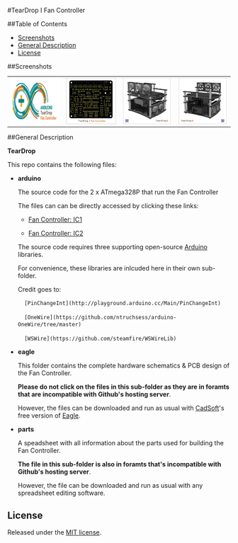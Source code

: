 #TearDrop I Fan Controller

##Table of Contents

* [Screenshots](#screenshots)
* [General Description](#general-description)
* [License](#license)


##Screenshots

<table>
	<tr>
		<td align="center" width=25% >
			<a href="https://raw.githubusercontent.com/nadavmatalon/TearDrop_Fan_Controller/master/images/TDFC_Arduino.jpg">
				<img src="images/TDFC_Arduino.jpg" height="105px" />
			</a>
		</td>
		<td align="center" width=25% >
			<a href="https://raw.githubusercontent.com/nadavmatalon/TearDrop_Fan_Controller/master/images/TDFC_PCB.jpg">
				<img src="images/TDFC_PCB.jpg" height="105px" />
			</a>
		</td>
		<td align="center" width=25% >
			<a href="https://raw.githubusercontent.com/nadavmatalon/TearDrop_Fan_Controller/master/images/TearDrop_1.jpg">
				<img src="images/TearDrop_1.jpg" height="105px" />
			</a>
		</td>
		<td align="center" width=25% >
			<a href="https://raw.githubusercontent.com/nadavmatalon/TearDrop_Fan_Controller/master/images/TearDrop_2.jpg">
				<img src="images/TearDrop_2.jpg" height="105px" />
			</a>
		</td>
	</tr>
</table>


##General Description
 
<strong>TearDrop</strong>

This repo contains the following files:

* __arduino__

    The source code for the 2 x ATmega328P that run the Fan Controller 

    The files can can be directly accessed by clicking these links:

    * [Fan Controller: IC1](arduino/TearDrop_Fan_Controller_IC1/TearDrop_Fan_Controller_IC1.ino)

    * [Fan Controller: IC2](arduino/TearDrop_Fan_Controller_IC2/TearDrop_Fan_Controller_IC2.ino)

	The source code requires three supporting open-source [Arduino](http://www.arduino.cc/) libraries.

	For convenience, these libraries are inlcuded here in their own sub-folder.

	Credit goes to:

	    [PinChangeInt](http://playground.arduino.cc/Main/PinChangeInt)

	    [OneWire](https://github.com/ntruchsess/arduino-OneWire/tree/master)

	    [WSWire](https://github.com/steamfire/WSWireLib)


* __eagle__

    This folder contains the complete hardware schematics & PCB design of the Fan Controller.

    __Please do not click on the files in this sub-folder as they are in foramts that 
    are incompatible with Github's hosting server__.

    However, the files can be downloaded and run as usual with [CadSoft](http://www.cadsoftusa.com/?language=en)'s 
    free version of [Eagle](http://www.cadsoftusa.com/download-eagle/freeware/).


* __parts__

	A speadsheet with all information about the parts used for building the Fan Controller.

	__The file in this sub-folder is also in foramts that's incompatible with Github's hosting server__.

    However, the file can be downloaded and run as usual with any spreadsheet editing software.

 
##  License

<p>Released under the <a href="http://www.opensource.org/licenses/MIT">MIT license</a>.</p>

